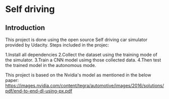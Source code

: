 # Self driving


## Introduction

This project is done using the open source Self driving car simulator provided by Udacity.
Steps included in the projec:

1.Install all dependencies
2.Collect the dataset using the training mode of the simulator.
3.Train a CNN model usimg those collected data.
4.Then test the trained model in the autonomous mode.







This project is based on the Nvidia's model as mentioned in the below paper:
https://images.nvidia.com/content/tegra/automotive/images/2016/solutions/pdf/end-to-end-dl-using-px.pdf
